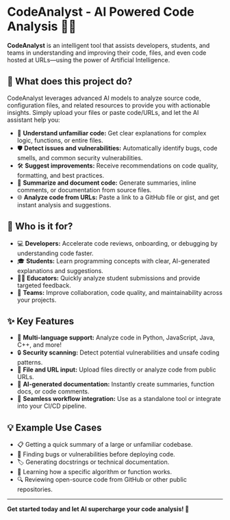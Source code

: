 # CodeAnalyst - AI Powered Code Analysis 🤖💡

**CodeAnalyst** is an intelligent tool that assists developers, students, and teams in understanding and improving their code, files, and even code hosted at URLs—using the power of Artificial Intelligence.

## 🚀 What does this project do?

CodeAnalyst leverages advanced AI models to analyze source code, configuration files, and related resources to provide you with actionable insights. Simply upload your files or paste code/URLs, and let the AI assistant help you:

- 🧩 **Understand unfamiliar code:** Get clear explanations for complex logic, functions, or entire files.
- 🛡️ **Detect issues and vulnerabilities:** Automatically identify bugs, code smells, and common security vulnerabilities.
- 🛠️ **Suggest improvements:** Receive recommendations on code quality, formatting, and best practices.
- 📝 **Summarize and document code:** Generate summaries, inline comments, or documentation from source files.
- 🌐 **Analyze code from URLs:** Paste a link to a GitHub file or gist, and get instant analysis and suggestions.

## 👤 Who is it for?

- 💻 **Developers:** Accelerate code reviews, onboarding, or debugging by understanding code faster.
- 🎓 **Students:** Learn programming concepts with clear, AI-generated explanations and suggestions.
- 👩‍🏫 **Educators:** Quickly analyze student submissions and provide targeted feedback.
- 👥 **Teams:** Improve collaboration, code quality, and maintainability across your projects.

## ✨ Key Features

- 🌈 **Multi-language support:** Analyze code in Python, JavaScript, Java, C++, and more!
- 🔒 **Security scanning:** Detect potential vulnerabilities and unsafe coding patterns.
- 📁 **File and URL input:** Upload files directly or analyze code from public URLs.
- 📄 **AI-generated documentation:** Instantly create summaries, function docs, or code comments.
- 🔗 **Seamless workflow integration:** Use as a standalone tool or integrate into your CI/CD pipeline.

## 💡 Example Use Cases

- 📋 Getting a quick summary of a large or unfamiliar codebase.
- 🐞 Finding bugs or vulnerabilities before deploying code.
- 🏷️ Generating docstrings or technical documentation.
- 🧠 Learning how a specific algorithm or function works.
- 🔍 Reviewing open-source code from GitHub or other public repositories.

---

**Get started today and let AI supercharge your code analysis! 🚀**
